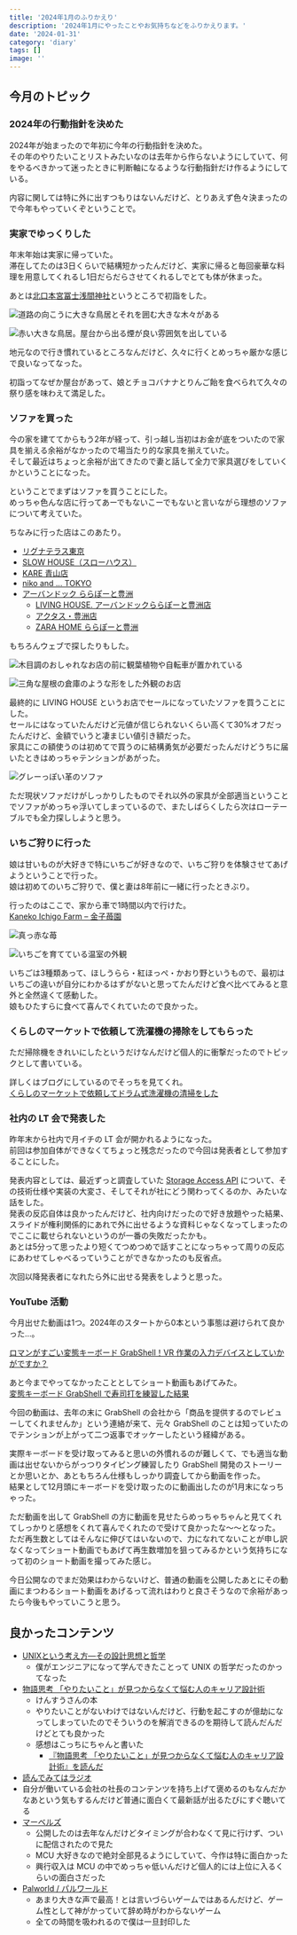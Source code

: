 ```yaml
---
title: '2024年1月のふりかえり'
description: '2024年1月にやったことやお気持ちなどをふりかえります。'
date: '2024-01-31'
category: 'diary'
tags: []
image: ''
---
```


## 今月のトピック

### 2024年の行動指針を決めた

2024年が始まったので年初に今年の行動指針を決めた。  
その年のやりたいことリストみたいなのは去年から作らないようにしていて、何をやるべきかって迷ったときに判断軸になるような行動指針だけ作るようにしている。

内容に関しては特に外に出すつもりはないんだけど、とりあえず色々決まったので今年もやっていくぞということで。

### 実家でゆっくりした

年末年始は実家に帰っていた。  
滞在してたのは3日くらいで結構短かったんだけど、実家に帰ると毎回豪華な料理を用意してくれるし1日だらだらさせてくれるしでとても体が休まった。

あとは[北口本宮冨士浅間神社](https://www.sengenjinja.jp/)というところで初詣をした。

![道路の向こうに大きな鳥居とそれを囲む大きな木々がある](./01.jpg "木がでかい")

![赤い大きな鳥居。屋台から出る煙が良い雰囲気を出している](./02.jpg "めっちゃ雰囲気がある")

地元なので行き慣れているところなんだけど、久々に行くとめっちゃ厳かな感じで良いなってなった。

初詣ってなぜか屋台があって、娘とチョコバナナとりんご飴を食べられて久々の祭り感を味わえて満足した。

### ソファを買った

今の家を建ててからもう2年が経って、引っ越し当初はお金が底をついたので家具を揃える余裕がなかったので場当たり的な家具を揃えていた。  
そして最近はちょっと余裕が出てきたので妻と話して全力で家具選びをしていくかということになった。

ということでまずはソファを買うことにした。  
めっちゃ色んな店に行ってあーでもないこーでもないと言いながら理想のソファについて考えていた。

ちなみに行った店はこのあたり。

- [リグナテラス東京](https://rigna.co.jp/category/rigna)
- [SLOW HOUSE（スローハウス）](https://www.slow-house.com/)
- [KARE 青山店](https://www.livinghouse.co.jp/branch/kare-aoyama/)
- [niko and ... TOKYO](https://www.nikoand.jp/tokyo/)
- [アーバンドック ららぽーと豊洲](https://mitsui-shopping-park.com/lalaport/toyosu/)
  - [LIVING HOUSE. アーバンドックららぽーと豊洲店](https://www.livinghouse.co.jp/branch/toyosu/)
  - [アクタス・豊洲店](https://www.actus-interior.com/shop/toyosu/)
  - [ZARA HOME ららぽーと豊洲](https://zarahomeshop.biz/japan/toyosu.html)

もちろんウェブで探したりもした。

![木目調のおしゃれなお店の前に観葉植物や自転車が置かれている](./03.jpg "リグナテラス東京。このお店が一番気にっている")

![三角な屋根の倉庫のような形をした外観のお店](./04.jpg "SLOW HOUSE。天王洲アイルにあるんだけど町並みが良かった")

最終的に LIVING HOUSE というお店でセールになっていたソファを買うことにした。  
セールにはなっていたんだけど元値が信じられないくらい高くて30%オフだったんだけど、金額でいうと凄まじい値引き額だった。  
家具にこの額使うのは初めてで買うのに結構勇気が必要だったんだけどうちに届いたときはめっちゃテンションがあがった。

![グレーっぽい革のソファ](./05.jpg "水牛革のヴィンテージ感が気に入っている")

ただ現状ソファだけがしっかりしたものでそれ以外の家具が全部適当ということでソファがめっちゃ浮いてしまっているので、またしばらくしたら次はローテーブルでも全力探ししようと思う。

### いちご狩りに行った

娘は甘いものが大好きで特にいちごが好きなので、いちご狩りを体験させてあげようということで行った。  
娘は初めてのいちご狩りで、僕と妻は8年前に一緒に行ったときぶり。

行ったのはここで、家から車で1時間以内で行けた。  
[Kaneko Ichigo Farm – 金子苺園](https://kaneko-strawberry-farm.myshopify.com/)

![真っ赤な苺](./06.jpg "いちごかわいい")

![いちごを育てている温室の外観](./07.jpg "金子苺園めっちゃ良いところでした")

いちごは3種類あって、ほしうらら・紅ほっぺ・かおり野というもので、最初はいちごの違いが自分にわかるはずがないと思ってたんだけど食べ比べてみると意外と全然違くて感動した。  
娘もひたすらに食べて喜んでくれていたので良かった。

### くらしのマーケットで依頼して洗濯機の掃除をしてもらった

ただ掃除機をきれいにしたというだけなんだけど個人的に衝撃だったのでトピックとして書いている。

詳しくはブログにしているのでそっちを見てくれ。  
[くらしのマーケットで依頼してドラム式洗濯機の清掃をした](https://blog.nabeliwo.com/2024/01/clean-washing-machine/)

### 社内の LT 会で発表した

昨年末から社内で月イチの LT 会が開かれるようになった。  
前回は参加自体ができなくてちょっと残念だったので今回は発表者として参加することにした。

発表内容としては、最近ずっと調査していた [Storage Access API](https://developer.mozilla.org/ja/docs/Web/API/Storage_Access_API) について、その技術仕様や実装の大変さ、そしてそれが社にどう関わってくるのか、みたいな話をした。  
発表の反応自体は良かったんだけど、社内向けだったので好き放題やった結果、スライドが権利関係的にあれで外に出せるような資料じゃなくなってしまったのでここに載せられないというのが一番の失敗だったかも。  
あとは5分って思ったより短くてつめつめで話すことになっちゃって周りの反応にあわせてしゃべるっていうことができなかったのも反省点。

次回以降発表者になれたら外に出せる発表をしようと思った。

### YouTube 活動

今月出せた動画は1つ。2024年のスタートから0本という事態は避けられて良かった…。

 [ロマンがすごい変態キーボード GrabShell！VR 作業の入力デバイスとしていかがですか？](https://www.youtube.com/watch?v=3Lks_G_DniU)

あと今までやってなかったこととしてショート動画もあげてみた。  
[変態キーボード GrabShell で寿司打を練習した結果](https://www.youtube.com/shorts/5BsxyUfzBjg)

今回の動画は、去年の末に GrabShell の会社から「商品を提供するのでレビューしてくれませんか」という連絡が来て、元々 GrabShell のことは知っていたのでテンションが上がって二つ返事でオッケーしたという経緯がある。

実際キーボードを受け取ってみると思いの外慣れるのが難しくて、でも適当な動画は出せないからがっつりタイピング練習したり GrabShell 開発のストーリーとか思いとか、あともちろん仕様もしっかり調査してから動画を作った。  
結果として12月頭にキーボードを受け取ったのに動画出したのが1月末になっちゃった。

ただ動画を出して GrabShell の方に動画を見せたらめっちゃちゃんと見てくれてしっかりと感想をくれて喜んでくれたので受けて良かったな〜〜となった。  
ただ再生数としてはそんなに伸びてはいないので、力になれてないことが申し訳なくなってショート動画でもあげて再生数増加を狙ってみるかという気持ちになって初のショート動画を撮ってみた感じ。

今日公開なのでまだ効果はわからないけど、普通の動画を公開したあとにその動画にまつわるショート動画をあげるって流れはわりと良さそうなので余裕があったら今後もやっていこうと思う。

## 良かったコンテンツ

- [UNIXという考え方―その設計思想と哲学](https://amzn.to/427TLyQ)
  - 僕がエンジニアになって学んできたことって UNIX の哲学だったのかってなった
- [物語思考 「やりたいこと」が見つからなくて悩む人のキャリア設計術](https://amzn.to/3RVKgxV)
  - けんすうさんの本
  - やりたいことがないわけではないんだけど、行動を起こすのが億劫になってしまっていたのでそういうのを解消できるのを期待して読んだんだけどとても良かった
  - 感想はこっちにちゃんと書いた
    - [『物語思考 「やりたいこと」が見つからなくて悩む人のキャリア設計術』を読んだ](https://blog.nabeliwo.com/2024/01/read-story-thinking/)
-  [読んでみてはラジオ](https://open.spotify.com/show/0Vv5Gs0DVYZsvAb4w4CthT?si=d38cefe97ec94369)
  - 自分が働いている会社の社長のコンテンツを持ち上げて褒めるのもなんだかなあという気もするんだけど普通に面白くて最新話が出るたびにすぐ聴いてる
- [マーベルズ](https://marvel.disney.co.jp/movie/marvels)
  - 公開したのは去年なんだけどタイミングが合わなくて見に行けず、ついに配信されたので見た
  - MCU 大好きなので絶対全部見るようにしていて、今作は特に面白かった
  - 興行収入は MCU の中でめっちゃ低いんだけど個人的には上位に入るくらいの面白さだった
- [Palworld / パルワールド](https://store.steampowered.com/app/1623730/Palworld/?l=japanese)
  - あまり大きな声で最高！とは言いづらいゲームではあるんだけど、ゲーム性として神がかっていて辞め時がわからないゲーム
  - 全ての時間を吸われるので僕は一旦封印した
